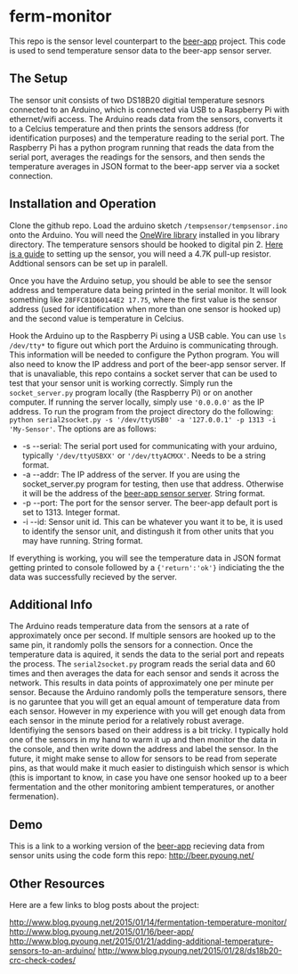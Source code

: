 ferm-monitor
============

This repo is the sensor level counterpart to the <a href='https://github.com/payoung/beer-app'>beer-app</a> project.
This code is used to send temperature sensor data to the beer-app sensor server.  

The Setup
---------
The sensor unit consists of two DS18B20 digitial temperature sesnors connected to an Arduino, which is connected via USB to a Raspberry Pi with ethernet/wifi access.  The Arduino reads data from the sensors, converts it to a Celcius temperature and then prints the sensors address (for identification purposes) and the temperature reading to the serial port.  The Raspberry Pi has a python program running that reads the data from the serial port, averages the readings for the sensors, and then sends the temperature averages in JSON format to the beer-app server via a socket connection.

Installation and Operation
--------------------------
Clone the github repo.  Load the arduino sketch `/tempsensor/tempsensor.ino` onto the Arduino.  You will need the <a href='http://playground.arduino.cc/Learning/OneWire'>OneWire library</a> installed in you library directory.  The temperature sensors should be hooked to digital pin 2.  <a href='http://www.hobbytronics.co.uk/ds18b20-arduino'>Here is a guide</a> to setting up the sensor, you will need a 4.7K pull-up resistor.  Addtional sensors can be set up in paralell.

Once you have the Arduino setup, you should be able to see the sensor address and temperature data being printed in the serial monitor.  It will look something like `28FFC81D60144E2 17.75`, where the first value is the sensor address (used for identification when more than one sensor is hooked up) and the second value is temperature in Celcius.

Hook the Arduino up to the Raspberry Pi using a USB cable.  You can use `ls /dev/tty*` to figure out which port the Arduino is communicating through.  This information will be needed to configure the Python program.  You will also need to know the IP address and port of the beer-app sensor server.  If that is unavaliable, this repo contains a socket server that can be used to test that your sensor unit is working correctly.  Simply run the `socket_server.py` program locally (the Raspberry Pi) or on another computer.  If running the server locally, simply use `'0.0.0.0'` as the IP address.  To run the program from the project directory do the following: `python serial2socket.py -s '/dev/ttyUSB0' -a '127.0.0.1' -p 1313 -i 'My-Sensor'`.  The options are as follows:

 - -s --serial: The serial port used for communicating with your arduino, typically `'/dev/ttyUSBXX'` or `'/dev/ttyACMXX'`.  Needs to be a string format.
 - -a --addr: The IP address of the server.  If you are using the socket_server.py program for testing, then use that address.  Otherwise it will be the address of the <a href='https://github.com/payoung/beer-app/blob/master/sensor_server.py'>beer-app sensor server</a>.  String format.
 - -p --port: The port for the sensor server.  The beer-app default port is set to 1313. Integer format.
 - -i --id:  Sensor unit id.  This can be whatever you want it to be, it is used to identify the sensor unit, and distingush it from other units that you may have running.  String format.

If everything is working, you will see the temperature data in JSON format getting printed to console followed by a `{'return':'ok'}` indiciating the the data was successfully recieved by the server.

Additional Info
---------------
The Arduino reads temperature data from the sensors at a rate of approximately once per second.  If multiple sensors are hooked up to the same pin, it randomly polls the sensors for a connection.  Once the temperature data is aquired, it sends the data to the serial port and repeats the process.  The `serial2socket.py` program reads the serial data and 60 times and then averages the data for each sensor and sends it across the network.  This results in data points of approximately one per minute per sensor.  Because the Arduino randomly polls the temperature sensors, there is no garuntee that you will get an equal amount of temperature data from each sensor.  However in my experience with you will get enough data from each sensor in the minute period for a relatively robust average.  
Identifiying the sensors based on their address is a bit tricky.  I typically hold one of the sensors in my hand to warm it up and then monitor the data in the console, and then write down the address and label the sensor.  In the future, it might make sense to allow for sensors to be read from seperate pins, as that would make it much easier to distinguish which sensor is which (this is important to know, in case you have one sensor hooked up to a beer fermentation and the other monitoring ambient temperatures, or another fermenation).

Demo
----

This is a link to a working version of the <a href='https://github.com/payoung/beer-app'>beer-app</a> recieving data from sensor units using the code form this repo: http://beer.pyoung.net/

Other Resources
---------------

Here are a few links to blog posts about the project:

http://www.blog.pyoung.net/2015/01/14/fermentation-temperature-monitor/
http://www.blog.pyoung.net/2015/01/16/beer-app/
http://www.blog.pyoung.net/2015/01/21/adding-additional-temperature-sensors-to-an-arduino/
http://www.blog.pyoung.net/2015/01/28/ds18b20-crc-check-codes/

